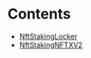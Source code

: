 

# Contents
- [NftStakingLocker](NftStakingLocker.sol/contract.NftStakingLocker.md)
- [NftStakingNFTXV2](NftStakingNFTXV2.sol/contract.NftStakingNFTXV2.md)
